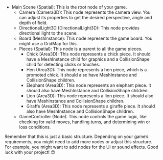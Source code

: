 - Main Scene (Spatial): This is the root node of your game.
	- Camera (Camera3D): This node represents the camera view. You can adjust its properties to get the desired perspective, angle and depth of field.
	- DirectionalLight3D (DirectionalLight3D): This node provides directional light to the scene.
	- Board (MeshInstance): This node represents the game board. You might use a GridMap for this.
	- Pieces (Spatial): This node is a parent to all the game pieces.
		- Chick (Area3D): This node represents a chick piece. It should have a MeshInstance child for graphics and a CollisionShape child for detecting 	clicks or touches.
		- Hen (Area3D): This node represents a hen piece, which is a promoted chick. It should also have MeshInstance and CollisionShape children.
		- Elephant (Area3D): This node represents an elephant piece. It should also have MeshInstance and CollisionShape children.
		- Lion (Area3D): This node represents a lion piece. It should also have MeshInstance and CollisionShape children.
		- Giraffe (Area3D): This node represents a giraffe piece. It should also have MeshInstance and CollisionShape children.
	- GameController (Node): This node controls the game logic, like checking for valid moves, handling turns, and determining win or loss conditions.

Remember that this is just a basic structure. Depending on your game’s requirements, you might need to add more nodes or adjust this structure. For example, you might want to add nodes for the UI or sound effects. Good luck with your project! 😊